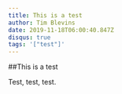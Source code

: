```yaml
---
title: This is a test
author: Tim Blevins
date: 2019-11-18T06:00:40.847Z
disqus: true
tags: '["test"]'
---
```

##This is a test

Test, test, test.
